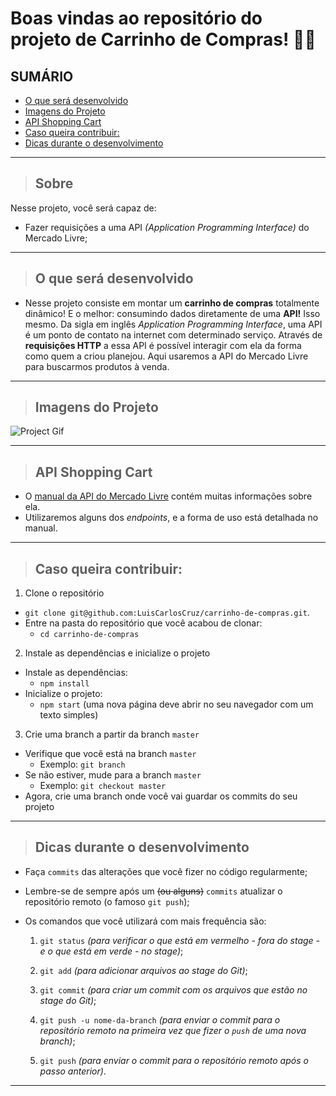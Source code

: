 # Boas vindas ao repositório do projeto de Carrinho de Compras! 🛒💨


## SUMÁRIO

  - [O que será desenvolvido](#o-que-será-desenvolvido)
  - [Imagens do Projeto](#protótipo-do-projeto)
  - [API Shopping Cart](#api-shopping-cart)
  - [Caso queira contribuir:](#antes-de-começar-a-desenvolver)
  - [Dicas durante o desenvolvimento](#durante-o-desenvolvimento)
---

>## Sobre

Nesse projeto, você será capaz de:

- Fazer requisições a uma API *(Application Programming Interface)* do Mercado Livre;

---

>## O que será desenvolvido

- Nesse projeto consiste em montar um **carrinho de compras** totalmente dinâmico! E o melhor: consumindo dados diretamente de uma **API!** Isso mesmo. Da sigla em inglês _Application Programming Interface_, uma API é um ponto de contato na internet com determinado serviço. Através de **requisições HTTP** a essa API é possível interagir com ela da forma como quem a criou planejou. Aqui usaremos a API do Mercado Livre para buscarmos produtos à venda.

---

>## Imagens do Projeto

![Project Gif](./out.gif)

---

>## API Shopping Cart

- O [manual da API do Mercado Livre](https://developers.mercadolivre.com.br/pt_br/itens-e-buscas) contém muitas informações sobre ela.
- Utilizaremos alguns dos _endpoints_, e a forma de uso está detalhada no manual.


---

>## Caso queira contribuir:

1. Clone o repositório
  * `git clone git@github.com:LuisCarlosCruz/carrinho-de-compras.git`.
  * Entre na pasta do repositório que você acabou de clonar:
    * `cd carrinho-de-compras`

2. Instale as dependências e inicialize o projeto
  * Instale as dependências:
    * `npm install`
  * Inicialize o projeto:
    * `npm start` (uma nova página deve abrir no seu navegador com um texto simples)

3. Crie uma branch a partir da branch `master`
  * Verifique que você está na branch `master`
    * Exemplo: `git branch`
  * Se não estiver, mude para a branch `master`
    * Exemplo: `git checkout master`
  * Agora, crie uma branch onde você vai guardar os commits do seu projeto

---

>## Dicas durante o desenvolvimento

* Faça `commits` das alterações que você fizer no código regularmente;

* Lembre-se de sempre após um ~~(ou alguns)~~ `commits` atualizar o repositório remoto (o famoso `git push`);

* Os comandos que você utilizará com mais frequência são:

  1. `git status` _(para verificar o que está em vermelho - fora do stage - e o que está em verde - no stage)_;

  2. `git add` _(para adicionar arquivos ao stage do Git)_;

  3. `git commit` _(para criar um commit com os arquivos que estão no stage do Git)_;

  4. `git push -u nome-da-branch` _(para enviar o commit para o repositório remoto na primeira vez que fizer o `push` de uma nova branch)_;

  5. `git push` _(para enviar o commit para o repositório remoto após o passo anterior)_.

---
